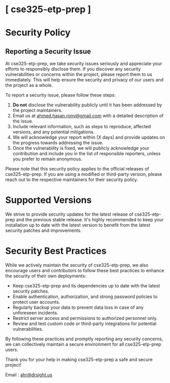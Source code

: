 # [ cse325-etp-prep ]

# Security Policy

## Reporting a Security Issue

At cse325-etp-prep, we take security issues seriously and appreciate your efforts to responsibly disclose them. If you discover any security vulnerabilities or concerns within the project, please report them to us immediately. This will help ensure the security and privacy of our users and the project as a whole.

To report a security issue, please follow these steps:

1. **Do not** disclose the vulnerability publicly until it has been addressed by the project maintainers.
2. Email us at [ahmed.hasan.rony@gmail.com](mailto:ahmed.hasan.rony@gmail.com) with a detailed description of the issue.
3. Include relevant information, such as steps to reproduce, affected versions, and any potential mitigations.
4. We will acknowledge your report within [X days] and provide updates on the progress towards addressing the issue.
5. Once the vulnerability is fixed, we will publicly acknowledge your contribution and include you in the list of responsible reporters, unless you prefer to remain anonymous.

Please note that this security policy applies to the official releases of cse325-etp-prep. If you are using a modified or third-party version, please reach out to the respective maintainers for their security policy.

# Supported Versions

We strive to provide security updates for the latest release of cse325-etp-prep and the previous stable release. It's highly recommended to keep your installation up to date with the latest version to benefit from the latest security patches and improvements.

# Security Best Practices

While we actively maintain the security of cse325-etp-prep, we also encourage users and contributors to follow these best practices to enhance the security of their own deployments:

- Keep cse325-etp-prep and its dependencies up to date with the latest security patches.
- Enable authentication, authorization, and strong password policies to protect user accounts.
- Regularly backup your data to prevent data loss in case of any unforeseen incidents.
- Restrict server access and permissions to authorized personnel only.
- Review and test custom code or third-party integrations for potential vulnerabilities.

By following these practices and promptly reporting any security concerns, we can collectively maintain a secure environment for all cse325-etp-prep users.

Thank you for your help in making cse325-etp-prep a safe and secure project!

Email : [ahr@drsight.us](mailto:ahr@drsight.us)


